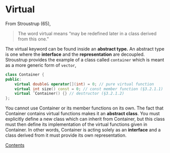 # Virtual

From Stroustrup (65),

> The word virtual means “may be redefined later in a class derived from this one."

The virtual keyword can be found inside an **abstract type.** An abstract type is one where the **interface** and the **representation** are decoupled. Stroustrup provides the example of a class called `container` which is meant as a more generic form of `vector`,

```cpp
class Container {
public:
    virtual double& operator[](int) = 0; // pure virtual function
    virtual int size() const = 0; // const member function (§3.2.1.1)
    virtual ˜Container() {} // destructor (§3.2.1.2)
};
```

You cannot use Container or its member functions on its own. The fact that Container contains virtual functions makes it an **abstract class**. You must explicitly define a new class which can inherit from Container, but this class must then define its implementation of the virtual functions given in Container. In other words, Container is acting solely as an **interface** and a class derived from it must provide its own representation.

[Contents](_main_cpp_notes.md)
